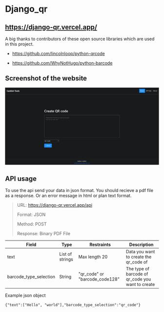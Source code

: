 # Django_qr

## https://django-qr.vercel.app/

A big thanks to contributors of these open source libraries which are used in this project.

- https://github.com/lincolnloop/python-qrcode

- https://github.com/WhyNotHugo/python-barcode

## Screenshot of the website

![front end screen shot](https://github.com/canklot/Django_qr/blob/master/front_end.jpg?raw=true)

## API usage

To use the api send your data in json format. You should recieve a pdf file as a response. Or an error message in html or plan text format.

> URL: https://django-qr.vercel.app/api
>
> Format: JSON
>
> Method: POST
>
> Response: Binary PDF File

| Field                  | Type            | Restraints                     | Description                                       |
| ---------------------- | --------------- | ------------------------------ | ------------------------------------------------- |
| text                   | List of strings | Max length 20                  | Data you want to create the qr_code of            |
| barcode_type_selection | String          | "qr_code" or "barcode_code128" | The type of barcode of qr_code you want to create |

Example json object

    {"text":["Hello", "world"],"barcode_type_selection":"qr_code"}
